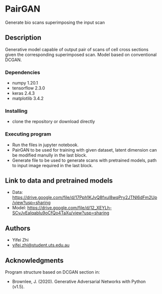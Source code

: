 # PairGAN
Generate bio scans superimposing the input scan

## Description
Generative model capable of output pair of scans of cell cross sections given the corresponding superimposed scan. Model based on conventional DCGAN.

### Dependencies
* numpy 1.20.1
* tensorflow 2.3.0
* keras 2.4.3
* matplotlib 3.4.2

### Installing
* clone the repository or download directly

### Executing program
* Run the files in jupyter notebook.
* PairGAN to be used for training with given dataset, latent dimension can be modified manully in the last block.
* Generate file to be used to generate scans with pretrained models, path to input image required in the last block.

## Link to data and pretrained models
* Data: https://drive.google.com/file/d/17Pph1KJvQ8fxul8wqPry2JTNI6dFm2Up/view?usp=sharing
* Model: https://drive.google.com/file/d/12_XEYLh-SCvJvEaIqabIu9oCfQo4TaXu/view?usp=sharing

## Authors
* Yifei Zhi
* yifei.zhi@student.uts.edu.au

## Acknowledgments
Program structure based on DCGAN section in:
* Brownlee, J. (2020). Generative Adversarial Networks with Python (v1.5).
